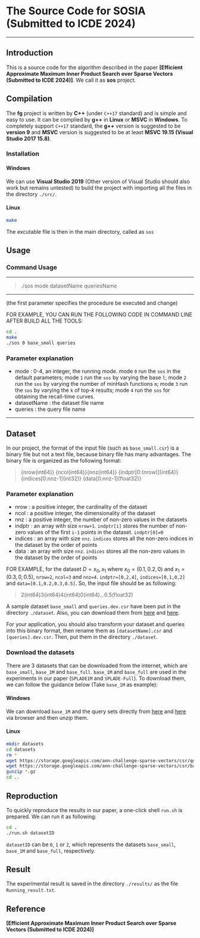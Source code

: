 
# The Source Code for SOSIA (Submitted to ICDE 2024)
-----------------------------------------------------------------------------------------------------------------
## Introduction
This is a source code for the algorithm described in the paper **[Efficient Approximate Maximum Inner Product Search over Sparse Vectors (Submitted to ICDE 2024)]**. We call it as **sos** project.
## Compilation
The **fg** project is written by **C++** (under `C++17` standard) and is simple and easy to use. It can be complied by **g++** in **Linux** or **MSVC** in **Windows**. To completely support `C++17` standard, the **g++** version is suggested to be **version 9** and **MSVC** version is suggested to be at least **MSVC 19.15 (Visual Studio 2017 15.8)**.

### Installation
#### Windows
We can use **Visual Studio 2019** (Other version of Visual Studio should also work but remains untested) to build the project with importing all the files in the directory `./src/`.

#### Linux
```bash
make
```
The excutable file is then in the main directory, called as `sos`

## Usage

### Command Usage

-------------------------------------------------------------------
> ./sos mode datasetName queriesName
-------------------------------------------------------------------
(the first parameter specifies the procedure be executed and change)

FOR EXAMPLE, YOU CAN RUN THE FOLLOWING CODE IN COMMAND LINE AFTER BUILD ALL THE TOOLS:

```bash
cd .
make
./sos 0 base_small queries
```

### Parameter explanation

- mode         : 0-4, an integer, the running mode. mode `0` run the `sos` in the default parameters; mode `1` run the `sos` by varying the base `l`; mode `2` run the `sos` by varying the number of minHash functions `m`; mode `3` run the `sos` by varying the `k` of top-$k$ results; mode `4` run the `sos` for obtaining the recall-time curves.
- datasetName  : the dataset file name
- queries      : the query file name
-------------------------------------------------------------------

## Dataset

In our project, the format of the input file (such as `base_small.csr`) is a binary file but not a text file, because binary file has many advantages. The binary file is organized as the following format:

>{nrow(int64)} {ncol(int64)}{nnz(int64)} {indptr\[0:(nrow)\](int64)} {indices\[0:nnz-1\](int32)} {data\[0:nnz-1\](float32)}

### Parameter explanation

- nrow        : a positive integer, the cardinality of the dataset
- ncol        : a positive integer, the dimensionality of the dataset
- nnz         : a positive integer, the number of non-zero values in the datasets
- indptr      : an array with size `nrow+1`. `indptr[i]` stores the number of non-zero values of the first `i-1` points in the dataset. `indptr[0]=0`
- indices     : an array with size `nnz`. `indices` stores all the non-zero indices in the dataset by the order of points
- data        : an array with size `nnz`. `indices` stores all the non-zero values in the dataset by the order of points

FOR EXAMPLE, for the dataset $D={x_0,x_1}$ where $x_0=(0.1,0.2,0)$ and $x_1=(0.3,0,0.5)$, `nrow=2`, `ncol=3` and `nnz=4`. `indptr=[0,2,4]`, `indices=[0,1,0,2]` and `data=[0.1,0.2,0.3,0.5]`. So, the input file should be as following:

> 2(int64)3(int64)4(int64)0(int64)...0.5(float32)

A sample dataset `base_small` and `queries.dev.csr` have been put in the directory `./dataset`.
Also, you can download them from [here](https://storage.googleapis.com/ann-challenge-sparse-vectors/csr/base_small.csr.gz) and [here](https://storage.googleapis.com/ann-challenge-sparse-vectors/csr/queries.csr.gz).

For your application, you should also transform your dataset and queries into this binary format, then rename them as `[datasetName].csr` and `[queries].dev.csr`. Then, put them in the directory `./dataset`.

### Download the datasets
There are 3 datasets that can be downloaded from the internet, which are `base_small`, `base_1M` and `base_full`. `base_1M` and `base_full` are used in the experiments in our paper (`SPLADE1M` and `SPLADE-Full`). To download them, we can follow the guidance below (Take `base_1M` as example):
#### Windows
We can download `base_1M` and the query sets directly from [here](https://storage.googleapis.com/ann-challenge-sparse-vectors/csr/base_1M.csr.gz) and [here](https://storage.googleapis.com/ann-challenge-sparse-vectors/csr/queries.csr.gz) via browser and then unzip them.

#### Linux
```bash
mkdir datasets
cd datasets
rm *
wget https://storage.googleapis.com/ann-challenge-sparse-vectors/csr/queries.dev.csr.gz
wget https://storage.googleapis.com/ann-challenge-sparse-vectors/csr/base_1M.csr.gz
gunzip *.gz
cd ..
```

## Reproduction
To quickly reproduce the results in our paper, a one-click shell `run.sh` is prepared. We can run it as following:
```bash
cd .
./run.sh datasetID
```
`datasetID` can be `0`, `1` or `2`, which represents the datasets `base_small`, `base_1M` and `base_full`, respectively.
## Result
The experimental result is saved in the directory `./results/` as the file `Running_result.txt`.

## Reference
**[Efficient Approximate Maximum Inner Product Search over Sparse Vectors (Submitted to ICDE 2024)]**
